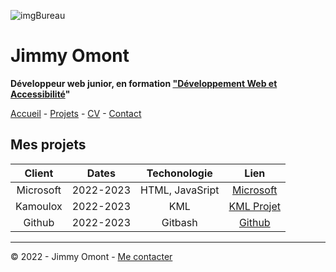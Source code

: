 ![imgBureau](https://i.picsum.photos/id/180/1012/100.jpg?hmac=5UcmjO6PnO42kcPKpq2G57__1pbg-pXhF5MVUHWMHJ4)

# Jimmy Omont

**Développeur web junior, en formation ["Développement Web et Accessibilité](https://oclock.io/formations/developpeur-web-et-accessibilite)"**

[Accueil](README.md) - [Projets](projet.md) - [CV](CV.md) - [Contact](contact.md)

## Mes projets 


|Client    |Dates    |Techonologie|Lien|
|:--------:|:-------:|:----------:|:-----:|
|Microsoft |2022-2023 |HTML, JavaSript|[Microsoft](https://www.microsoft.com/fr-fr)|
|Kamoulox    |2022-2023 |KML  |[KML Projet](https://kmlproject.com/)|
|Github    |2022-2023 |Gitbash    |[Github](https://github.com/)|

---

&copy; 2022 - Jimmy Omont - [Me contacter](mailto:jimmy.omont@gmail.com?)





